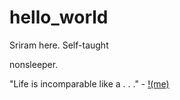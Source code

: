 # hello_world
Sriram here. Self-taught <div tooltip = "coder"> nonsleeper. </div>
<p>"Life is incomparable like a . . ." - <a href= "https://google.com/search?q=Bo+Burnham&amp=">!(me)</a></p>
